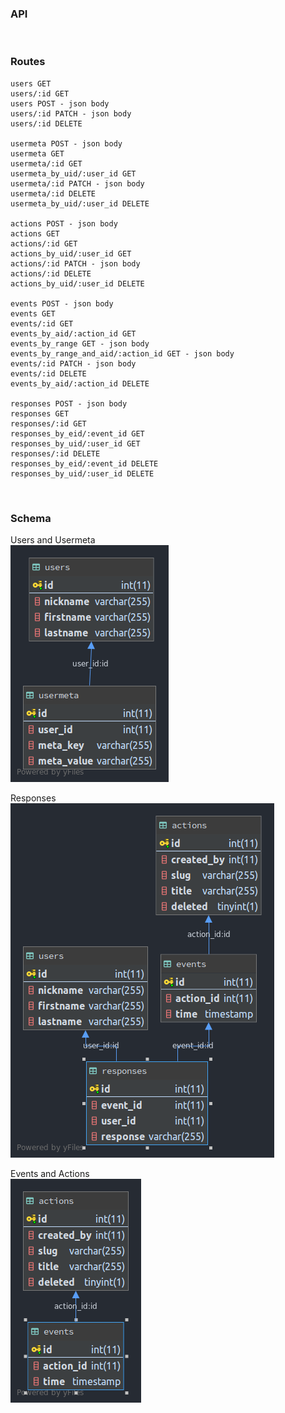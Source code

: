 ### API

<br>

### Routes
```
users GET
users/:id GET
users POST - json body
users/:id PATCH - json body
users/:id DELETE

usermeta POST - json body
usermeta GET
usermeta/:id GET
usermeta_by_uid/:user_id GET
usermeta/:id PATCH - json body
usermeta/:id DELETE
usermeta_by_uid/:user_id DELETE

actions POST - json body
actions GET
actions/:id GET
actions_by_uid/:user_id GET
actions/:id PATCH - json body
actions/:id DELETE
actions_by_uid/:user_id DELETE

events POST - json body
events GET
events/:id GET
events_by_aid/:action_id GET
events_by_range GET - json body
events_by_range_and_aid/:action_id GET - json body
events/:id PATCH - json body
events/:id DELETE
events_by_aid/:action_id DELETE

responses POST - json body
responses GET
responses/:id GET
responses_by_eid/:event_id GET
responses_by_uid/:user_id GET
responses/:id DELETE
responses_by_eid/:event_id DELETE
responses_by_uid/:user_id DELETE
```

<br>

### Schema
Users and Usermeta <br>
![Users and Usermeta](schema/usermeta.png)
<br>

Responses<br>
![Responses](schema/responses.png)
<br>

Events and Actions<br>
![Events and Actions](schema/events.png)